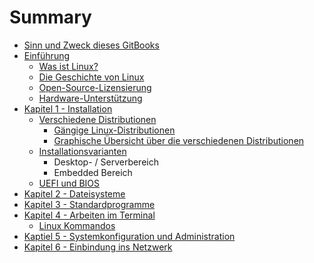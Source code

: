 # Summary

* [Sinn und Zweck dieses GitBooks](README.md)
* [Einführung](chapter1.md)
  * [Was ist Linux?](chapter1/was-ist-linux.md)
  * [Die Geschichte von Linux](chapter1/die-geschichte-von-linux.md)
  * [Open-Source-Lizensierung](chapter1/open-source-lizensierung.md)
  * [Hardware-Unterstützung](chapter1/hardware-unterstutzung.md)
* [Kapitel 1 - Installation](kapitel-1-installation.md)
  * [Verschiedene Distributionen](kapitel-1-installation/verschiedene-distributionen.md)
    * [Gängige Linux-Distributionen](kapitel-1-installation/verschiedene-distributionen/gangige-linux-distributionen.md)
    * [Graphische Übersicht über die verschiedenen Distributionen](kapitel-1-installation/verschiedene-distributionen/graphische-ubersicht-uber-die-verschiedenen-distributionen.md)
  * [Installationsvarianten](kapitel-1-installation/installationsvarianten.md)
    * Desktop- / Serverbereich
    * Embedded Bereich
  * [UEFI und BIOS](kapitel-1-installation/uefi-und-bios.md)
* [Kapitel 2 - Dateisysteme](kapitel-2-dateisysteme.md)
* [Kapitel 3 - Standardprogramme](kapitel-3-standardprogramme.md)
* [Kapitel 4 - Arbeiten im Terminal](kapitel-4-arbeiten-im-terminal.md)
  * [Linux Kommandos](kapitel-4-arbeiten-im-terminal/linux-kommandos.md)
* [Kaptiel 5 - Systemkonfiguration und Administration](kaptiel-5-systemkonfiguration-und-administration.md)
* [Kapitel 6 - Einbindung ins Netzwerk](kapitel-6-einbindung-ins-netzwerk.md)

